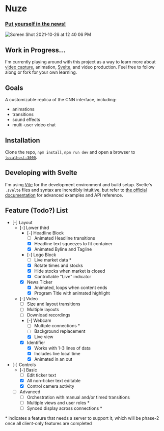 # Nuze

### [Put yourself in the news!](https://taylorham.github.io/nuze)

![Screen Shot 2021-10-26 at 12 40 06 PM](https://user-images.githubusercontent.com/7042219/138949511-76883bc9-164e-42ab-bfea-d9ef83e4e8b1.png)

## Work in Progress...

I'm currently playing around with this project as a way to learn more about [video capture](https://developer.mozilla.org/en-US/docs/Web/API/MediaDevices/getUserMedia), animation, [Svelte](https://svelte.dev), and video production. Feel free to follow along or fork for your own learning.

## Goals

A customizable replica of the CNN interface, including:

- animations
- transitions
- sound effects
- multi-user video chat

## Installation

Clone the repo, `npm install`, `npm run dev` and open a browser to [`localhost:3000`](localhost:3000).

## Developing with Svelte

I'm using [Vite](https://vitejs.dev/) for the development environment and build setup. Svelte's `.svelte` files and syntax are incredibly intuitive, but refer to [the official documentation](https://svelte.dev) for advanced examples and API reference.

## Feature (Todo?) List

- [-] Layout
  - [-] Lower third
    - [-] Headline Block
      - [ ] Animated Headline transitions
      - [x] Headline text squeezes to fit container
      - [x] Animated Byline and Tagline
    - [-] Logo Block
      - [ ] Live market data \*
      - [x] Rotate times and stocks
      - [x] Hide stocks when market is closed
      - [x] Controllable "Live" indicator
    - [x] News Ticker
      - [x] Animated, loops when content ends
      - [x] Program Title with animated highlight
  - [-] Video
    - [ ] Size and layout transitions
    - [ ] Multiple layouts
    - [ ] Download recordings
    - [-] Webcam
      - [ ] Multiple connections \*
      - [ ] Background replacement
      - [x] Live view
    - [x] Identifier
      - [x] Works with 1-3 lines of data
      - [x] Includes live local time
      - [x] Animated in an out
- [-] Controls
  - [-] Basic
    - [ ] Edit ticker text
    - [x] All non-ticker text editable
    - [x] Control camera activity
  - [ ] Advanced
    - [ ] Orchestration with manual and/or timed transitions
    - [ ] Multiple views and user roles \*
    - [ ] Synced display across connections \*

\* indicates a feature that needs a server to support it, which will be phase-2 once all client-only features are completed
